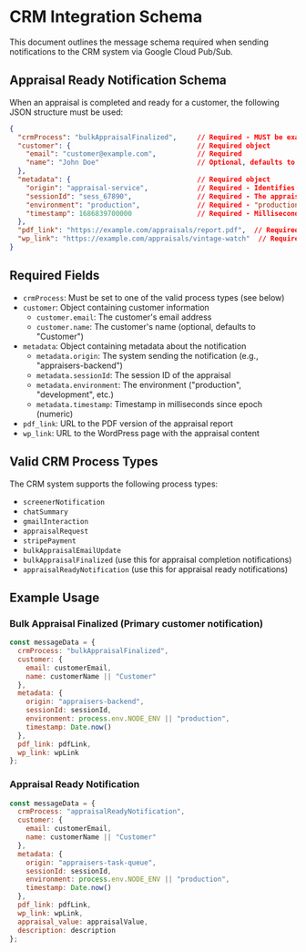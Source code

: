 # CRM Integration Schema

This document outlines the message schema required when sending notifications to the CRM system via Google Cloud Pub/Sub.

## Appraisal Ready Notification Schema

When an appraisal is completed and ready for a customer, the following JSON structure must be used:

```json
{
  "crmProcess": "bulkAppraisalFinalized",     // Required - MUST be exactly this value
  "customer": {                               // Required object
    "email": "customer@example.com",          // Required
    "name": "John Doe"                        // Optional, defaults to 'Customer'
  },
  "metadata": {                               // Required object
    "origin": "appraisal-service",            // Required - Identifies the sending system
    "sessionId": "sess_67890",                // Required - The appraisal session ID
    "environment": "production",              // Required - "production", "development", etc.
    "timestamp": 1686839700000                // Required - Milliseconds since epoch (numeric)
  },
  "pdf_link": "https://example.com/appraisals/report.pdf",  // Required for this processor
  "wp_link": "https://example.com/appraisals/vintage-watch"  // Required for this processor
}
```

## Required Fields

- `crmProcess`: Must be set to one of the valid process types (see below)
- `customer`: Object containing customer information
  - `customer.email`: The customer's email address
  - `customer.name`: The customer's name (optional, defaults to "Customer")
- `metadata`: Object containing metadata about the notification
  - `metadata.origin`: The system sending the notification (e.g., "appraisers-backend")
  - `metadata.sessionId`: The session ID of the appraisal
  - `metadata.environment`: The environment ("production", "development", etc.)
  - `metadata.timestamp`: Timestamp in milliseconds since epoch (numeric)
- `pdf_link`: URL to the PDF version of the appraisal report
- `wp_link`: URL to the WordPress page with the appraisal content

## Valid CRM Process Types

The CRM system supports the following process types:
- `screenerNotification`
- `chatSummary`
- `gmailInteraction`
- `appraisalRequest`
- `stripePayment`
- `bulkAppraisalEmailUpdate`
- `bulkAppraisalFinalized` (use this for appraisal completion notifications)
- `appraisalReadyNotification` (use this for appraisal ready notifications)

## Example Usage

### Bulk Appraisal Finalized (Primary customer notification)

```javascript
const messageData = {
  crmProcess: "bulkAppraisalFinalized",
  customer: {
    email: customerEmail,
    name: customerName || "Customer"
  },
  metadata: {
    origin: "appraisers-backend",
    sessionId: sessionId,
    environment: process.env.NODE_ENV || "production",
    timestamp: Date.now()
  },
  pdf_link: pdfLink,
  wp_link: wpLink
};
```

### Appraisal Ready Notification 

```javascript
const messageData = {
  crmProcess: "appraisalReadyNotification",
  customer: {
    email: customerEmail,
    name: customerName || "Customer"
  },
  metadata: {
    origin: "appraisers-task-queue",
    sessionId: sessionId,
    environment: process.env.NODE_ENV || "production",
    timestamp: Date.now()
  },
  pdf_link: pdfLink,
  wp_link: wpLink,
  appraisal_value: appraisalValue,
  description: description
};
``` 